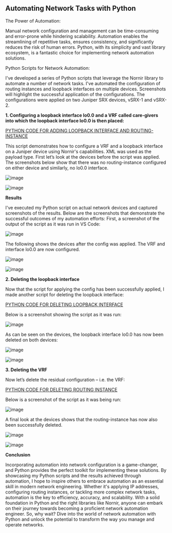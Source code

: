 ## Automating Network Tasks with Python

The Power of Automation:

Manual network configuration and management can be time-consuming and error-prone while hindering scalability. Automation enables the streamlining of repetitive tasks, ensures consistency, and significantly reduces the risk of human errors. Python, with its simplicity and vast library ecosystem, is a fantastic choice for implementing network automation solutions.

Python Scripts for Network Automation:

I've developed a series of Python scripts that leverage the Nornir library to automate a number of network tasks. I've automated the configuration of routing instances and loopback interfaces on multiple devices. Screenshots will highlight the successful application of the configurations.
The configurations were applied on two Juniper SRX devices, vSRX-1 and vSRX-2.

**1. Configuring a loopback interface lo0.0 and a VRF called care-givers into which the loopback interface lo0.0 is then placed:**

[PYTHON CODE FOR ADDING LOOPBACK INTERFACE AND ROUTING-INSTANCE](_main/add-loopback-and-vrf.py)

This script demonstrates how to configure a VRF and a loopback interface on a Juniper device using Nornir's capabilities. XML was used as the payload type.
First let’s look at the devices before the script was applied. The screenshots below show that there was no routing-instance configured on either device and similarly, no lo0.0 interface.

![image](https://github.com/floy-gee3/floy-gee3.github.io/assets/26433845/9d9f7ca3-4538-4909-854f-f24089435612)

![image](https://github.com/floy-gee3/floy-gee3.github.io/assets/26433845/59d5edb5-635b-454b-8ad3-be83779e28f7)

**Results**

I've executed my Python script on actual network devices and captured screenshots of the results. Below are the screenshots that demonstrate the successful outcomes of my automation efforts:
First, a screenshot of the output of the script as it was run in VS Code:

![image](https://github.com/floy-gee3/floy-gee3.github.io/assets/26433845/02a9695e-d9ff-46eb-b90b-fd1b61641376)

The following shows the devices after the config was applied. The VRF and interface lo0.0 are now configured.

![image](https://github.com/floy-gee3/floy-gee3.github.io/assets/26433845/d1f26930-dd13-4726-ba47-96e2abdfb3f1)

![image](https://github.com/floy-gee3/floy-gee3.github.io/assets/26433845/130667c1-3425-4e62-a1ad-fdb2d9485087)

**2. Deleting the loopback interface**

Now that the script for applying the config has been successfully applied, I made another script for deleting the loopback interface:

[PYTHON CODE FOR DELETING LOOPBACK INTERFACE](_posts/delete-loopback.py)

Below is a screenshot showing the script as it was run:

![image](https://github.com/floy-gee3/floy-gee3.github.io/assets/26433845/e8da7dc0-83ec-40f3-ac96-321a51be22e0)

As can be seen on the devices, the loopback interface lo0.0 has now been deleted on both devices:

![image](https://github.com/floy-gee3/floy-gee3.github.io/assets/26433845/f6a27c89-1be4-4353-ab7d-93532c749ec2)

![image](https://github.com/floy-gee3/floy-gee3.github.io/assets/26433845/75ac2141-c4e2-42dc-8c3b-2b0b612c6e94)

**3. Deleting the VRF**

Now let’s delete the residual configuration – i.e. the VRF:

[PYTHON CODE FOR DELETING ROUTING INSTANCE](_posts/delete-vrf.py)

Below is a screenshot of the script as it was being run:

![image](https://github.com/floy-gee3/floy-gee3.github.io/assets/26433845/77eb6ed8-c962-4fba-af71-77294edc39d8)

A final look at the devices shows that the routing-instance has now also been successfully deleted.

![image](https://github.com/floy-gee3/floy-gee3.github.io/assets/26433845/c75d057c-4b08-41ae-9fca-4fc70d77a9d2)

![image](https://github.com/floy-gee3/floy-gee3.github.io/assets/26433845/deb4780f-a224-45c2-8ade-7cd34aade0bf)

**Conclusion**

Incorporating automation into network configuration is a game-changer, and Python provides the perfect toolkit for implementing these solutions. By showcasing my Python scripts and the results achieved through automation, I hope to inspire others to embrace automation as an essential skill in modern network engineering.
Whether it's applying IP addresses, configuring routing instances, or tackling more complex network tasks, automation is the key to efficiency, accuracy, and scalability. With a solid foundation in Python and the right libraries like Nornir, anyone can embark on their journey towards becoming a proficient network automation engineer.
So, why wait? Dive into the world of network automation with Python and unlock the potential to transform the way you manage and operate networks.











